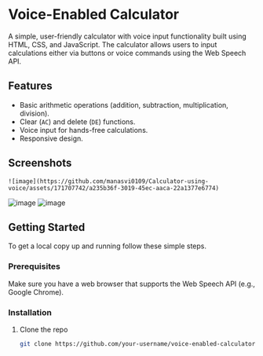 # Voice-Enabled Calculator

A simple, user-friendly calculator with voice input functionality built using HTML, CSS, and JavaScript. The calculator allows users to input calculations either via buttons or voice commands using the Web Speech API.

## Features

- Basic arithmetic operations (addition, subtraction, multiplication, division).
- Clear (`AC`) and delete (`DE`) functions.
- Voice input for hands-free calculations.
- Responsive design.


## Screenshots

    ![image](https://github.com/manasvi0109/Calculator-using-voice/assets/171707742/a235b36f-3019-45ec-aaca-22a1377e6774) 
   ![image](https://github.com/manasvi0109/Calculator-using-voice/assets/171707742/37d7cac1-fcf3-4382-a663-4eee611ac52c)
![image](https://github.com/manasvi0109/Calculator-using-voice/assets/171707742/a1a25c87-536f-4277-97df-61de6fe3c11b)



## Getting Started

To get a local copy up and running follow these simple steps.

### Prerequisites

Make sure you have a web browser that supports the Web Speech API (e.g., Google Chrome).

### Installation

1. Clone the repo
   ```sh
   git clone https://github.com/your-username/voice-enabled-calculator.git
